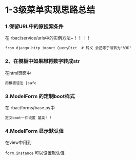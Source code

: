# 1-3级菜单实现思路总结



### 1.保留URL中的原搜索条件

在 rbac/service/urls中的实例方法~！！！！

`from django.http import QueryDict  # 转义 会把等于号转为"%3D"`


### 2、在模板中如果想将数字转成str
在html页面中

`用模板语法 |safe`


### 3.ModelForm 的定制boot样式
在 rbac/forms/base.py中

`定义boot一件设置 基类！！`


### 4.ModelForm 显示默认值
在view中用到

`form.instance` 可以设置默认值